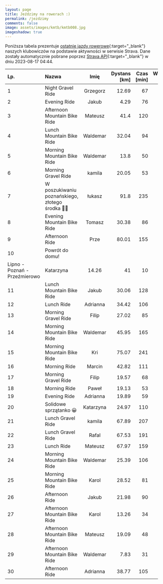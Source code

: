 ```yaml
---
layout: page
title: Jeździmy na rowerach :)
permalink: /jezdzimy
comments: false
image: assets/images/kmtb/kmtb008.jpg
imageshadow: true
---
```


Poniższa tabela prezentuje [ostatnie jazdy rowerowe](https://www.strava.com/clubs/336381){:target="_blank"} naszych klubowiczów na podstawie aktywności w serwisie Strava. Dane zostały automatycznie pobrane poprzez [Strava API](https://developers.strava.com/docs/reference/#api-Clubs-getClubActivitiesById){:target="_blank"} w dniu 2023-08-17 04:44.

Lp. | Nazwa | Imię | Dystans [km] | Czas [min] | Wysokość [m]
:--- | :--- | :---: | ---: | ---: | ---:
1|Night Gravel Ride|Grzegorz|12.69|67|60
2|Evening Ride|Jakub|4.29|76|49
3|Afternoon Mountain Bike Ride|Mateusz|41.4|120|161
4|Lunch Mountain Bike Ride|Waldemar|32.04|94|1181
5|Morning Mountain Bike Ride|Waldemar|13.8|50|730
6|Morning Gravel Ride|kamila|20.05|53|177
7|W poszukiwaniu poznańskiego, złotego środka 🍯🔑|łukasz|91.8|235|703
8|Evening Mountain Bike Ride|Tomasz|30.38|86|134
9|Afternoon Ride|Prze|80.01|155|244
10|Powrót do domu!
Lipno - Poznań - Przeźmierowo |Katarzyna|14.26|41|10
11|Lunch Mountain Bike Ride|Jakub|30.06|128|1013
12|Lunch Ride|Adrianna|34.42|106|374
13|Morning Gravel Ride|Filip|27.02|85|128
14|Morning Mountain Bike Ride|Waldemar|45.95|165|1923
15|Morning Mountain Bike Ride|Kri|75.07|241|617
16|Morning Ride|Marcin|42.82|111|364
17|Morning Gravel Ride|Filip|19.57|68|106
18|Morning Ride|Paweł|19.13|53|136
19|Evening Ride|Adrianna|19.89|59|76
20|Solidowe sprzątanko 😀|Katarzyna|24.97|110|174
21|Lunch Gravel Ride|kamila|67.89|207|796
22|Lunch Gravel Ride|Rafal|67.53|191|683
23|Lunch Ride|Mateusz|67.97|159|577
24|Morning Mountain Bike Ride|Waldemar|25.39|106|1469
25|Morning Mountain Bike Ride|Karol|28.52|81|180
26|Afternoon Ride|Jakub|21.98|90|512
27|Afternoon Mountain Bike Ride|Karol|13.26|34|61
28|Afternoon Mountain Bike Ride|Mateusz|19.09|48|88
29|Afternoon Mountain Bike Ride|Waldemar|7.83|31|486
30|Afternoon Ride|Adrianna|38.77|105|403
